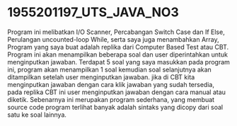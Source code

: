 # 1955201197_UTS_JAVA_NO3
Program ini melibatkan I/O Scanner, Percabangan Switch Case dan If Else, Perulangan uncounted-loop While, serta saya juga menambahkan Array, Program yang saya buat adalah replika dari Computer Based Test atau CBT. Program ini akan menampilkan beberapa soal dan user diperintahkan untuk menginputkan jawaban. Terdapat 5 soal yang saya masukkan pada program ini, program akan menampilkan 1 soal kemudian soal selanjutnya akan ditampilkan setelah user menginputkan jawaban. jika di CBT kita menginputkan jawaban dengan cara klik jawaban yang sudah tersedia, pada replika CBT ini user menginputkan jawaban dengan cara manual atau diketik.  Sebenarnya ini merupakan program sederhana, yang membuat source code program terlihat banyak adalah sintaks yang dicopy dari soal satu ke soal lainnya.
